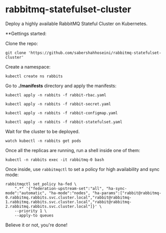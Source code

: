 # rabbitmq-statefulset-cluster
Deploy a highly available RabbitMQ Stateful Cluster on Kubernetes.

**Gettings started:

Clone the repo:

```
git clone 'https://github.com/sabershahhoseini/rabbitmq-statefulset-cluster'
```

Create a namespace:

```
kubectl create ns rabbits
```

Go to **./manifests** directory and apply the manifests:

```
kubectl apply -n rabbits -f rabbit-rbac.yaml
```

```
kubectl apply -n rabbits -f rabbit-secret.yaml
```

```
kubectl apply -n rabbits -f rabbit-configmap.yaml
```

```
kubectl apply -n rabbits -f rabbit-statefulset.yaml
```

Wait for the cluster to be deployed.

```
watch kubectl -n rabbits get pods
```

Once all the replicas are running, run a shell inside one of them:

```
kubectl -n rabbits exec -it rabbitmq-0 bash
```

Once inside, use `rabbitmqctl` to set a policy for high availability and sync mode:

```
rabbitmqctl set_policy ha-fed \
    ".*" '{"federation-upstream-set":"all", "ha-sync-mode":"automatic", "ha-mode":"nodes", "ha-params":["rabbit@rabbitmq-0.rabbitmq.rabbits.svc.cluster.local","rabbit@rabbitmq-1.rabbitmq.rabbits.svc.cluster.local","rabbit@rabbitmq-2.rabbitmq.rabbits.svc.cluster.local"]}' \
    --priority 1 \
    --apply-to queues
```
    
Believe it or not, you're done!
